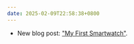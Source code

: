 ```yaml
---
date: 2025-02-09T22:58:38+0800
---
```


* New blog post: ["My First Smartwatch"](/blog/posts/2025-02-09-my-first-smartwatch).